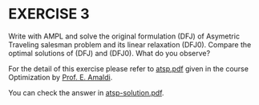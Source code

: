 # EXERCISE 3 #

Write with AMPL and solve the original formulation (DFJ) of Asymetric Traveling salesman problem and its linear relaxation (DFJ0). Compare the optimal solutions of (DFJ) and (DFJ0). What do you observe?

For the detail of this exercise please refer to [atsp.pdf](./atsp.pdf) given in the course Optimization by [Prof. E. Amaldi](http://home.deib.polimi.it/amaldi/). 

You can check the answer in [atsp-solution.pdf](./atsp-solutions.pdf).